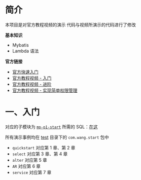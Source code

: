 # 简介
本项目是对官方教程视频的演示
代码与视频所演示的代码进行了修改

**基本知识**
* Mybatis
* Lambda 语法

**官方链接**

*   [官方快速入门](https://baomidou.com/pages/24112f/#%E7%89%B9%E6%80%A7)
*   [官方教程视频 - 入门](https://www.imooc.com/learn/1130)
*   [官方教程视频 - 进阶](https://www.imooc.com/learn/1171)
*   [官方教程视频 - 实现简单权限管理](https://www.imooc.com/learn/1294)

# 一、入门
对应的子模块为 [`mp-p1-start`](mp-01-start)
所需的 SQL：[在这](mp-01-start/start.sql)

所有演示事例均在 [test](mp-01-start/src/test) 目录下的 `com.wang.start` 包中

* `quickstart` 对应第 1 章、第 2 章
*   `select` 对应第 3 章、第 4 章
*   `alter` 对应第 5 章
*   `AR` 对应第 6 章
*   `service` 对应第 7 章


